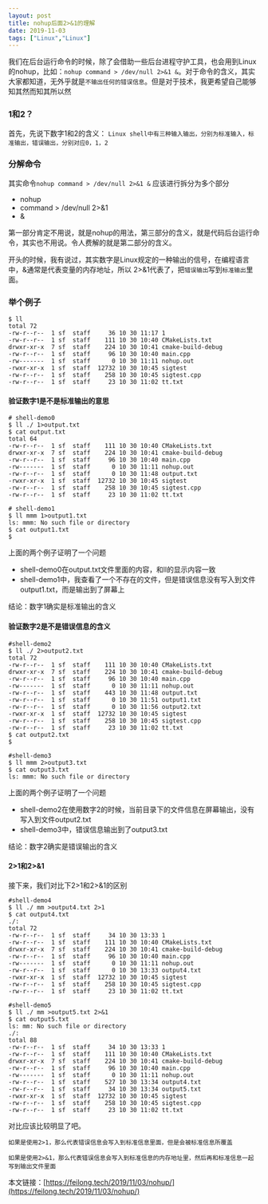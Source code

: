 ```yaml
---
layout: post
title: nohup后面2>&1的理解
date: 2019-11-03
tags: ["Linux","Linux"]
---
```


我们在后台运行命令的时候，除了会借助一些后台进程守护工具，也会用到Linux的nohup，比如：`nohup command > /dev/null 2>&1 &`。对于命令的含义，其实大家都知道，无外乎就是`不输出任何的错误信息`。但是对于技术，我更希望自己能够知其然而知其所以然

### 1和2？

首先，先说下数字1和2的含义：
`Linux shell中有三种输入输出，分别为标准输入，标准输出，错误输出，分别对应0，1，2`

### 分解命令

其实命令`nohup command > /dev/null 2>&1 &` 应该进行拆分为多个部分

*   nohup
*   command > /dev/null 2>&1
*   &

第一部分肯定不用说，就是nohup的用法，第三部分的含义，就是代码后台运行命令，其实也不用说。令人费解的就是第二部分的含义。

开头的时候，我有说过，其实数字是Linux规定的一种输出的信号，在编程语言中，&通常是代表变量的内存地址，所以 2>&1代表了，把`错误输出`写到`标准输出`里面。

### 举个例子

    $ ll
    total 72
    -rw-r--r--  1 sf  staff     36 10 30 11:17 1
    -rw-r--r--  1 sf  staff    111 10 30 10:40 CMakeLists.txt
    drwxr-xr-x  7 sf  staff    224 10 30 10:41 cmake-build-debug
    -rw-r--r--  1 sf  staff     96 10 30 10:40 main.cpp
    -rw-------  1 sf  staff      0 10 30 11:11 nohup.out
    -rwxr-xr-x  1 sf  staff  12732 10 30 10:45 sigtest
    -rw-r--r--  1 sf  staff    258 10 30 10:45 sigtest.cpp
    -rw-r--r--  1 sf  staff     23 10 30 11:02 tt.txt

#### 验证数字1是不是标准输出的意思

    # shell-demo0
    $ ll ./ 1>output.txt
    $ cat output.txt
    total 64
    -rw-r--r--  1 sf  staff    111 10 30 10:40 CMakeLists.txt
    drwxr-xr-x  7 sf  staff    224 10 30 10:41 cmake-build-debug
    -rw-r--r--  1 sf  staff     96 10 30 10:40 main.cpp
    -rw-------  1 sf  staff      0 10 30 11:11 nohup.out
    -rw-r--r--  1 sf  staff      0 10 30 11:48 output.txt
    -rwxr-xr-x  1 sf  staff  12732 10 30 10:45 sigtest
    -rw-r--r--  1 sf  staff    258 10 30 10:45 sigtest.cpp
    -rw-r--r--  1 sf  staff     23 10 30 11:02 tt.txt

    # shell-demo1
    $ ll mmm 1>output1.txt
    ls: mmm: No such file or directory
    $ cat output1.txt
    $

上面的两个例子证明了一个问题

*   shell-demo0在output.txt文件里面的内容，和ll的显示内容一致
*   shell-demo1中，我查看了一个不存在的文件，但是错误信息没有写入到文件output1.txt，而是输出到了屏幕上

结论：数字1确实是标准输出的含义

#### 验证数字2是不是错误信息的含义

    #shell-demo2
    $ ll ./ 2>output2.txt
    total 72
    -rw-r--r--  1 sf  staff    111 10 30 10:40 CMakeLists.txt
    drwxr-xr-x  7 sf  staff    224 10 30 10:41 cmake-build-debug
    -rw-r--r--  1 sf  staff     96 10 30 10:40 main.cpp
    -rw-------  1 sf  staff      0 10 30 11:11 nohup.out
    -rw-r--r--  1 sf  staff    443 10 30 11:48 output.txt
    -rw-r--r--  1 sf  staff      0 10 30 11:51 output1.txt
    -rw-r--r--  1 sf  staff      0 10 30 11:56 output2.txt
    -rwxr-xr-x  1 sf  staff  12732 10 30 10:45 sigtest
    -rw-r--r--  1 sf  staff    258 10 30 10:45 sigtest.cpp
    -rw-r--r--  1 sf  staff     23 10 30 11:02 tt.txt
    $ cat output2.txt
    $ 

    #shell-demo3
    $ ll mmm 2>output3.txt
    $ cat output3.txt
    ls: mmm: No such file or directory

上面的两个例子证明了一个问题

*   shell-demo2在使用数字2的时候，当前目录下的文件信息在屏幕输出，没有写入到文件output2.txt
*   shell-demo3中，错误信息输出到了output3.txt

结论：数字2确实是错误输出的含义

#### 2>1和2>&1

接下来，我们对比下2>1和2>&1的区别

    #shell-demo4
    $ ll ./ mm >output4.txt 2>1
    $ cat output4.txt
    ./:
    total 72
    -rw-r--r--  1 sf  staff     34 10 30 13:33 1
    -rw-r--r--  1 sf  staff    111 10 30 10:40 CMakeLists.txt
    drwxr-xr-x  7 sf  staff    224 10 30 10:41 cmake-build-debug
    -rw-r--r--  1 sf  staff     96 10 30 10:40 main.cpp
    -rw-------  1 sf  staff      0 10 30 11:11 nohup.out
    -rw-r--r--  1 sf  staff      0 10 30 13:33 output4.txt
    -rwxr-xr-x  1 sf  staff  12732 10 30 10:45 sigtest
    -rw-r--r--  1 sf  staff    258 10 30 10:45 sigtest.cpp
    -rw-r--r--  1 sf  staff     23 10 30 11:02 tt.txt

    #shell-demo5
    $ ll ./ mm >output5.txt 2>&1
    $ cat output5.txt
    ls: mm: No such file or directory
    ./:
    total 88
    -rw-r--r--  1 sf  staff     34 10 30 13:33 1
    -rw-r--r--  1 sf  staff    111 10 30 10:40 CMakeLists.txt
    drwxr-xr-x  7 sf  staff    224 10 30 10:41 cmake-build-debug
    -rw-r--r--  1 sf  staff     96 10 30 10:40 main.cpp
    -rw-------  1 sf  staff      0 10 30 11:11 nohup.out
    -rw-r--r--  1 sf  staff    527 10 30 13:34 output4.txt
    -rw-r--r--  1 sf  staff     34 10 30 13:34 output5.txt
    -rwxr-xr-x  1 sf  staff  12732 10 30 10:45 sigtest
    -rw-r--r--  1 sf  staff    258 10 30 10:45 sigtest.cpp
    -rw-r--r--  1 sf  staff     23 10 30 11:02 tt.txt

对比应该比较明显了吧。

`如果是使用2>1，那么代表错误信息会写入到标准信息里面，但是会被标准信息所覆盖`

`如果是使用2>&1，那么代表错误信息会写入到标准信息的内存地址里，然后再和标准信息一起写到输出文件里面`

本文链接：[https://feilong.tech/2019/11/03/nohup/](https://feilong.tech/2019/11/03/nohup/)